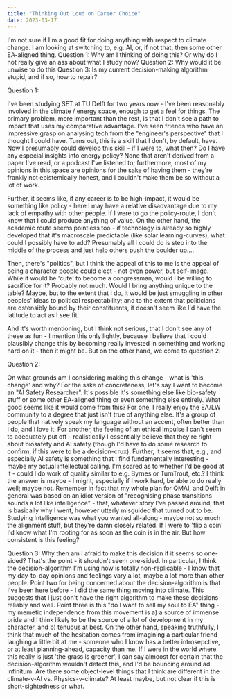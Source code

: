 ```yaml
---
title: "Thinking Out Loud on Career Choice"
date: 2023-03-17
---
```

I'm not sure if I'm a good fit for doing anything with respect to climate change.  I am looking at switching to, 
e.g. AI, or, if not that, then some other EA-aligned thing.
Question 1: Why am I thinking of doing this? Or why do I not really give an ass about what I study now?
Question 2: Why would it be unwise to do this
Question 3: Is my current decision-making algorithm stupid, and if so, how to repair?

Question 1:

I've been studying SET at TU Delft for two years now - I've been reasonably involved in the climate / energy space, enough to get a feel for things.
The primary problem, more important than the rest, is that I don't see a path to impact that uses my comparative advantage.
I've seen friends who have an impressive grasp on analysing tech from the "engineer's perspective" that I thought I could have.
Turns out, this is a skill that I don't, by default, have.  Now I presumably could develop this skill - if I were to, what then?
Do I have any especial insights into energy policy?  None that aren't derived from a paper I've read, or a podcast I've listened to;
furthermore, most of my opinions in this space are opinions for the sake of having them - they're frankly not epistemically honest, and I couldn't make
them be so without a lot of work.

Further, it seems like, if any career is to be high-impact, it would be something like policy - here I may have a relative disadvantage due to my
lack of empathy with other people.  If I were to go the policy-route, I don't know that I could produce anything of value.
On the other hand, the academic route seems pointless too - if technology is already so highly developed that it's macroscale 
predictable (like solar learning-curves), what could I possibly have to add?  Presumably all I could do is step into the middle of the 
process and just help others push the boulder up....

Then, there's "politics", but I think the appeal of this to me is the appeal of being a character people could elect - not even power, but self-image.
While it would be 'cute' to become a congressman, would I be willing to sacrifice for it?  Probably not much.  Would I bring anything unique to the table?
Maybe, but to the extent that I do, it would be just smuggling in other peoples' ideas to political respectability; and to the extent that politicians
are ostensibly bound by their constituents, it doesn't seem like I'd have the latitude to act as I see fit.

And it's worth mentioning, but I think not serious, that I don't see any of these as fun - I mention this only lightly, because I believe that I could
plausibly change this by becoming really invested in something and working hard on it - then it might be.  But on the other hand, we come to question 2:

Question 2:

On what grounds am I considering making this change - what is 'this change' and why?  For the sake of concreteness, let's say I want to become an "AI Safety Researcher".  It's possible it's something else like bio-safety stuff or some other EA-aligned thing or even something else entirely.  What good seems like it would come from this?  For one, I really enjoy the EA/LW community to a degree that just isn't true of anything else.  It's a group of people that natively speak my language without an accent, often better than I do, and I love it.  For another, the feeling of an ethical impulse I can't seem to adequately put off - realistically I essentially believe that they're right about biosafety and AI safety (though I'd have to do some research to confirm, if this were to be a decision-crux).  Further, it seems that, e.g., and especially AI safety is something that I find fundamentally interesting - 
maybe my actual intellectual calling.  I'm scared as to whether I'd be good at it - could I do work of quality similar to e.g. Byrnes or TurnTrout, etc.?  I think the answer is maybe - I might, especially if I work hard, be able to do really well; maybe not.  Remember in fact that my whole plan for QMAI, and Delft in general was based on an idiot version of "recognising phase transitions sounds a lot like intelligence" - that, whatever story I've passed around, that is basically why I went, however utterly misguided that turned out to be.  Studying Intelligence was what you wanted all-along - maybe not so much the alignment stuff, but they're damn closely related.  If I were to 'flip a coin' I'd know what I'm rooting for as soon as the coin is in the air.  But how consistent is this feeling?

Question 3:
Why then am I afraid to make this decision if it seems so one-sided?  That's the point - it shouldn't seem one-sided.  In particular, I think the decision-algorithm I'm using now is totally non-replicable - I know that my day-to-day opinions and feelings vary a lot, maybe a lot more than other people.  Point two for being concerned about the decision-algorithm is that I've been here before - I did the same thing moving into climate.  This suggests that I just don't have the right algorithm to make these decisions reliably and well.  Point three is this "do I want to sell my soul to EA" thing - my memetic independence from this movement is a) a source of immense pride and I think likely to be the source of a lot of development in my character, and b) tenuous at best.  On the other hand, speaking truthfully, I think that much of the hesitation comes from imagining a particular friend laughing a little bit at me - someone who I know has a better introsepctive, or at least planning-ahead, capacity than me.  If I were in the world where this really is just 'the grass is greener', I can say almoost for certain that the decision-algorithm wouldn't detect this, and I'd be bouncing around ad infinitum.  Are there some object-level things that I think are different in the climate-v-AI vs. Physics-v-climate?  At least maybe, but not clear if this is short-sightedness or what.
